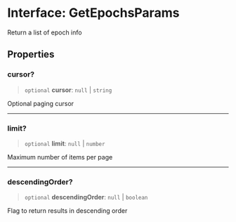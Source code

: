 # Interface: GetEpochsParams

Return a list of epoch info

## Properties

### cursor?

> `optional` **cursor**: `null` \| `string`

Optional paging cursor

***

### limit?

> `optional` **limit**: `null` \| `number`

Maximum number of items per page

***

### descendingOrder?

> `optional` **descendingOrder**: `null` \| `boolean`

Flag to return results in descending order
